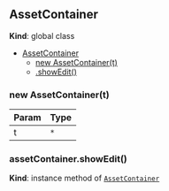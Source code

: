 <a name="AssetContainer"></a>

## AssetContainer
**Kind**: global class  

* [AssetContainer](#AssetContainer)
    * [new AssetContainer(t)](#new_AssetContainer_new)
    * [.showEdit()](#AssetContainer+showEdit)

<a name="new_AssetContainer_new"></a>

### new AssetContainer(t)

| Param | Type |
| --- | --- |
| t | <code>\*</code> | 

<a name="AssetContainer+showEdit"></a>

### assetContainer.showEdit()
**Kind**: instance method of [<code>AssetContainer</code>](#AssetContainer)  
